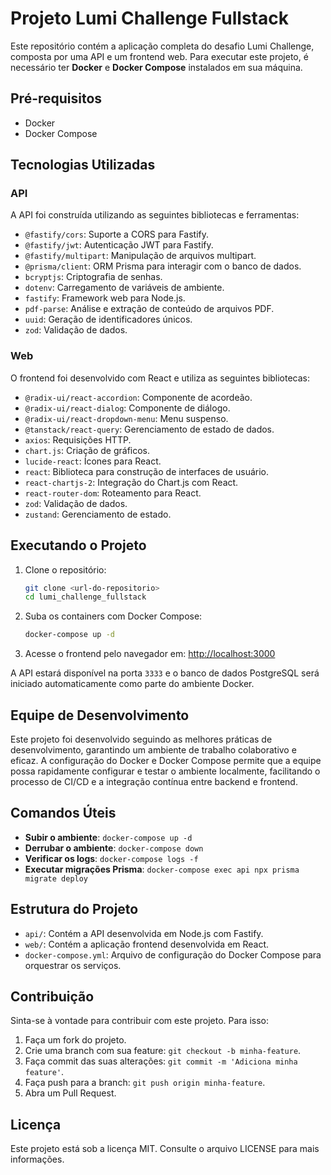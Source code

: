 
# Projeto Lumi Challenge Fullstack

Este repositório contém a aplicação completa do desafio Lumi Challenge, composta por uma API e um frontend web. Para executar este projeto, é necessário ter **Docker** e **Docker Compose** instalados em sua máquina.

## Pré-requisitos

- Docker
- Docker Compose

## Tecnologias Utilizadas

### API
A API foi construída utilizando as seguintes bibliotecas e ferramentas:
- `@fastify/cors`: Suporte a CORS para Fastify.
- `@fastify/jwt`: Autenticação JWT para Fastify.
- `@fastify/multipart`: Manipulação de arquivos multipart.
- `@prisma/client`: ORM Prisma para interagir com o banco de dados.
- `bcryptjs`: Criptografia de senhas.
- `dotenv`: Carregamento de variáveis de ambiente.
- `fastify`: Framework web para Node.js.
- `pdf-parse`: Análise e extração de conteúdo de arquivos PDF.
- `uuid`: Geração de identificadores únicos.
- `zod`: Validação de dados.

### Web
O frontend foi desenvolvido com React e utiliza as seguintes bibliotecas:
- `@radix-ui/react-accordion`: Componente de acordeão.
- `@radix-ui/react-dialog`: Componente de diálogo.
- `@radix-ui/react-dropdown-menu`: Menu suspenso.
- `@tanstack/react-query`: Gerenciamento de estado de dados.
- `axios`: Requisições HTTP.
- `chart.js`: Criação de gráficos.
- `lucide-react`: Ícones para React.
- `react`: Biblioteca para construção de interfaces de usuário.
- `react-chartjs-2`: Integração do Chart.js com React.
- `react-router-dom`: Roteamento para React.
- `zod`: Validação de dados.
- `zustand`: Gerenciamento de estado.

## Executando o Projeto

1. Clone o repositório:
   ```bash
   git clone <url-do-repositorio>
   cd lumi_challenge_fullstack
   ```

2. Suba os containers com Docker Compose:
   ```bash
   docker-compose up -d
   ```

3. Acesse o frontend pelo navegador em: [http://localhost:3000](http://localhost:3000)

A API estará disponível na porta `3333` e o banco de dados PostgreSQL será iniciado automaticamente como parte do ambiente Docker.

## Equipe de Desenvolvimento

Este projeto foi desenvolvido seguindo as melhores práticas de desenvolvimento, garantindo um ambiente de trabalho colaborativo e eficaz. A configuração do Docker e Docker Compose permite que a equipe possa rapidamente configurar e testar o ambiente localmente, facilitando o processo de CI/CD e a integração contínua entre backend e frontend.

## Comandos Úteis

- **Subir o ambiente**: `docker-compose up -d`
- **Derrubar o ambiente**: `docker-compose down`
- **Verificar os logs**: `docker-compose logs -f`
- **Executar migrações Prisma**: `docker-compose exec api npx prisma migrate deploy`

## Estrutura do Projeto

- `api/`: Contém a API desenvolvida em Node.js com Fastify.
- `web/`: Contém a aplicação frontend desenvolvida em React.
- `docker-compose.yml`: Arquivo de configuração do Docker Compose para orquestrar os serviços.

## Contribuição

Sinta-se à vontade para contribuir com este projeto. Para isso:
1. Faça um fork do projeto.
2. Crie uma branch com sua feature: `git checkout -b minha-feature`.
3. Faça commit das suas alterações: `git commit -m 'Adiciona minha feature'`.
4. Faça push para a branch: `git push origin minha-feature`.
5. Abra um Pull Request.

## Licença

Este projeto está sob a licença MIT. Consulte o arquivo LICENSE para mais informações.
